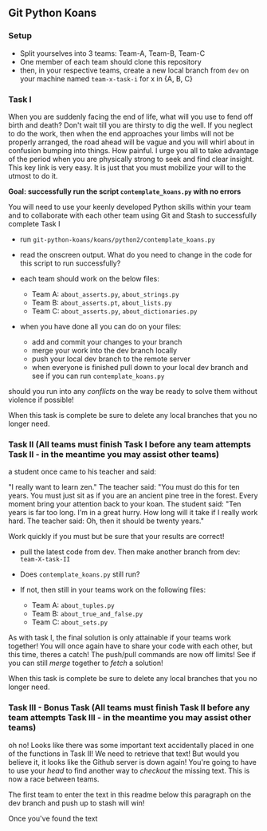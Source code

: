 ## Git Python Koans 

### Setup

* Split yourselves into 3 teams: Team-A, Team-B, Team-C
* One member of each team should clone this repository
* then, in your respective teams, create a new local branch from `dev` on your machine named `team-x-task-i` for x in {A, B, C}

### Task I

When you are suddenly facing the end of life, what will you use to fend off birth and death? Don't wait till you are thirsty to dig the well. If you neglect to do the work, then when the end approaches your limbs will not be properly arranged, the road ahead will be vague and you will whirl about in confusion bumping into things. How painful. I urge you all to take advantage of the period when you are physically strong to seek and find clear insight. This key link is very easy. It is just that you must mobilize your will to the utmost to do it.

**Goal: successfully run the script `contemplate_koans.py` with no errors**

You will need to use your keenly developed Python skills within your team and to collaborate with each other team using Git and Stash to successfully complete Task I

* run `git-python-koans/koans/python2/contemplate_koans.py`
* read the onscreen output. What do you need to change in the code for this script to run successfully?
* each team should work on the below files:

    * Team A: `about_asserts.py`, `about_strings.py`
    * Team B: `about_asserts.pt`, `about_lists.py`
    * Team C: `about_asserts.py`, `about_dictionaries.py`

* when you have done all you can do on your files:
   
    * add and commit your changes to your branch 
    * merge your work into the dev branch locally  
    * push your local dev branch to the remote server 
    * when everyone is finished pull down to your local dev branch and see if you can run `contemplate_koans.py`

should you run into any *conflicts* on the way be ready to solve them without violence if possible!

When this task is complete be sure to delete any local branches that you no longer need. 

### Task II (All teams must finish Task I before any team attempts Task II - in the meantime you may assist other teams)

a student once came to his teacher and said:

"I really want to learn zen." The teacher said: "You must do this for ten years. You must just sit as if you are an ancient pine tree in the forest. Every moment bring your attention back to your koan. The student said: "Ten years is far too long. I'm in a great hurry. How long will it take if I really work hard. The teacher said: Oh, then it should be twenty years."

Work quickly if you must but be sure that your results are correct! 

* pull the latest code from dev. Then make another branch from dev: `team-X-task-II`
* Does `contemplate_koans.py` still run? 
* If not, then still in your teams work on the following files:
    
    * Team A: `about_tuples.py`
    * Team B: `about_true_and_false.py`
    * Team C: `about_sets.py`

As with task I, the final solution is only attainable if your teams work together! You will once again have to share your code with each other, but this time, theres a catch! The push/pull commands are now off limits! See if you can still *merge* together to *fetch* a solution!

When this task is complete be sure to delete any local branches that you no longer need. 

### Task III - Bonus Task (All teams must finish Task II before any team attempts Task III - in the meantime you may assist other teams)

oh no! Looks like there was some important text accidentally placed in one of the functions in Task II! We need to retrieve that text! But would you believe it, it looks like the Github server is down again! You're going to have to use your *head* to find another way to *checkout* the missing text. This is now a race between teams. 

The first team to enter the text in this readme below this paragraph on the dev branch and push up to stash will win! 

Once you've found the text 

